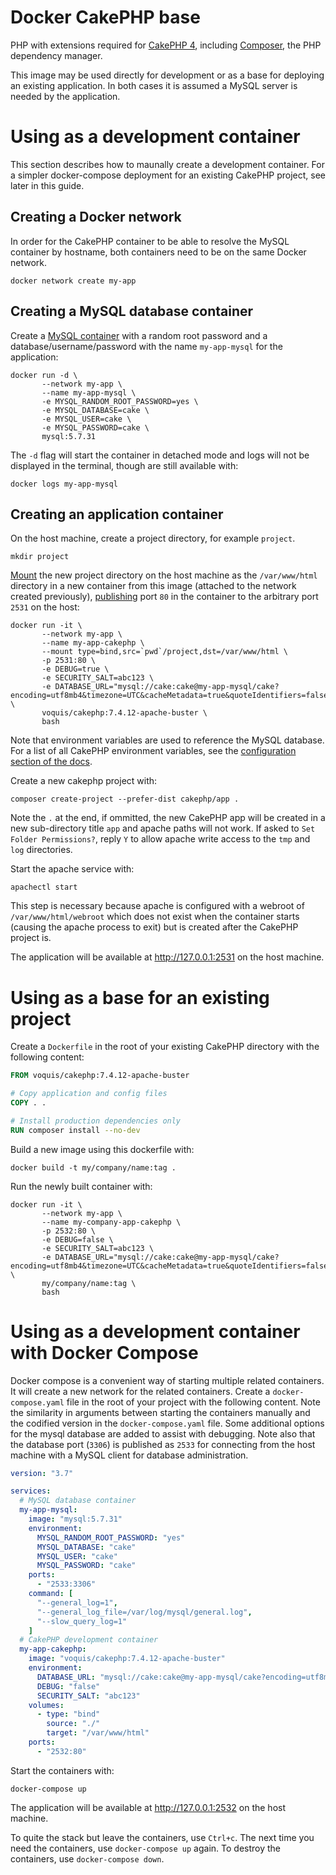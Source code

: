 Docker CakePHP base
===
PHP with extensions required for [CakePHP 4](https://book.cakephp.org/4/en/installation.html), including [Composer](https://getcomposer.org/download/), the PHP dependency manager.

This image may be used directly for development or as a base for deploying an existing application.  In both cases it is assumed a MySQL server is needed by the application.

# Using as a development container
This section describes how to maunally create a development container.  For a simpler docker-compose deployment for an existing CakePHP project, see later in this guide.
## Creating a Docker network
In order for the CakePHP container to be able to resolve the MySQL container by hostname, both containers need to be on the same Docker network.
```shell
docker network create my-app
```

## Creating a MySQL database container
Create a [MySQL container](https://hub.docker.com/_/mysql) with a random root password and a database/username/password with the name `my-app-mysql` for the application:
```shell
docker run -d \
       --network my-app \
       --name my-app-mysql \
       -e MYSQL_RANDOM_ROOT_PASSWORD=yes \
       -e MYSQL_DATABASE=cake \
       -e MYSQL_USER=cake \
       -e MYSQL_PASSWORD=cake \
       mysql:5.7.31
```
The `-d` flag will start the container in detached mode and logs will not be displayed in the terminal, though are still available with:
```shell
docker logs my-app-mysql
```

## Creating an application container
On the host machine, create a project directory, for example `project`.
```shell
mkdir project
```

[Mount](https://docs.docker.com/engine/reference/commandline/run/#add-bind-mounts-or-volumes-using-the---mount-flag) the new project directory on the host machine as the `/var/www/html` directory in a new container from this image (attached to the network created previously), [publishing](https://docs.docker.com/engine/reference/commandline/run/#publish-or-expose-port--p---expose) port `80` in the container to the arbitrary port `2531` on the host:
```shell
docker run -it \
       --network my-app \
       --name my-app-cakephp \
       --mount type=bind,src=`pwd`/project,dst=/var/www/html \
       -p 2531:80 \
       -e DEBUG=true \
       -e SECURITY_SALT=abc123 \
       -e DATABASE_URL="mysql://cake:cake@my-app-mysql/cake?encoding=utf8mb4&timezone=UTC&cacheMetadata=true&quoteIdentifiers=false&persistent=false" \
       voquis/cakephp:7.4.12-apache-buster \
       bash
```

Note that environment variables are used to reference the MySQL database.  For a list of all CakePHP environment variables, see the [configuration section of the docs](https://book.cakephp.org/4/en/development/configuration.html#general-configuration).

Create a new cakephp project with:
```shell
composer create-project --prefer-dist cakephp/app .
```

Note the `.` at the end, if ommitted, the new CakePHP app will be created in a new sub-directory title `app` and apache paths will not work.  If asked to `Set Folder Permissions?`, reply `Y` to allow apache write access to the `tmp` and `log` directories.

Start the apache service with:
```shell
apachectl start
```
This step is necessary because apache is configured with a webroot of `/var/www/html/webroot` which does not exist when the container starts (causing the apache process to exit) but is created after the CakePHP project is.

The application will be available at http://127.0.0.1:2531 on the host machine.
# Using as a base for an existing project
Create a `Dockerfile` in the root of your existing CakePHP directory with the following content:

```dockerfile
FROM voquis/cakephp:7.4.12-apache-buster

# Copy application and config files
COPY . .

# Install production dependencies only
RUN composer install --no-dev
```

Build a new image using this dockerfile with:
```shell
docker build -t my/company/name:tag .
```

Run the newly built container with:
```shell
docker run -it \
       --network my-app \
       --name my-company-app-cakephp \
       -p 2532:80 \
       -e DEBUG=false \
       -e SECURITY_SALT=abc123 \
       -e DATABASE_URL="mysql://cake:cake@my-app-mysql/cake?encoding=utf8mb4&timezone=UTC&cacheMetadata=true&quoteIdentifiers=false&persistent=false" \
       my/company/name:tag \
       bash
```

# Using as a development container with Docker Compose
Docker compose is a convenient way of starting multiple related containers.
It will create a new network for the related containers.
Create a `docker-compose.yaml` file in the root of your project with the following content.
Note the similarity in arguments between starting the containers manually and the codified version in the `docker-compose.yaml` file.
Some additional options for the mysql database are added to assist with debugging.
Note also that the database port (`3306`) is published as `2533` for connecting from the host machine with a MySQL client for database administration.

```yaml
version: "3.7"

services:
  # MySQL database container
  my-app-mysql:
    image: "mysql:5.7.31"
    environment:
      MYSQL_RANDOM_ROOT_PASSWORD: "yes"
      MYSQL_DATABASE: "cake"
      MYSQL_USER: "cake"
      MYSQL_PASSWORD: "cake"
    ports:
      - "2533:3306"
    command: [
      "--general_log=1",
      "--general_log_file=/var/log/mysql/general.log",
      "--slow_query_log=1"
    ]
  # CakePHP development container
  my-app-cakephp:
    image: "voquis/cakephp:7.4.12-apache-buster"
    environment:
      DATABASE_URL: "mysql://cake:cake@my-app-mysql/cake?encoding=utf8mb4&timezone=UTC&cacheMetadata=true&quoteIdentifiers=false&persistent=false"
      DEBUG: "false"
      SECURITY_SALT: "abc123"
    volumes:
      - type: "bind"
        source: "./"
        target: "/var/www/html"
    ports:
      - "2532:80"
```

Start the containers with:
```shell
docker-compose up
```

The application will be available at http://127.0.0.1:2532 on the host machine.

To quite the stack but leave the containers, use `Ctrl+c`.  The next time you need the containers, use `docker-compose up` again.
To destroy the containers, use `docker-compose down`.
